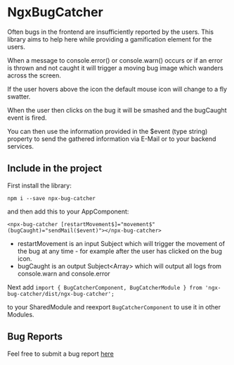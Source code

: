 # NgxBugCatcher

Often bugs in the frontend are insufficiently reported by the users. This library aims to help here while providing a gamification element for the users. 

When a message to console.error() or console.warn() occurs or if an error is thrown and not caught it will trigger a moving bug image which wanders across the screen. 

If the user hovers above the icon the default mouse icon will change to a fly swatter. 

When the user then clicks on the bug it will be smashed and the bugCaught event is fired. 

You can then use the information provided in the $event (type string) property to send the gathered information via E-Mail or to your backend services.

## Include in the project

First install the library:

`npm i --save npx-bug-catcher`

and then add this to your AppComponent:

`<npx-bug-catcher [restartMovement$]="movement$" (bugCaught)="sendMail($event)"></npx-bug-catcher>`

* restartMovement is an input Subject<void> which will trigger the movement of the bug at any time - for example after the user has clicked on the bug icon.
* bugCaught is an output Subject<Array<string>> which will output all logs from console.warn and console.error


Next add
`import { BugCatcherComponent, BugCatcherModule } from 'ngx-bug-catcher/dist/ngx-bug-catcher';`

to your SharedModule and reexport `BugCatcherComponent` to use it in other Modules.



## Bug Reports

Feel free to submit a bug report [here](https://github.com/trayhem/npx-bug-catcher/issues)
